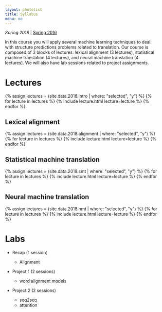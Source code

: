 ```yaml
---
layout: photolist
title: Syllabus
menu: no
---
```


*Spring 2018* &#124; [Spring 2016](2016)

In this course you will apply several machine learning techniques to deal with structure predictions problems related to translation.
Our course is composed of 3 blocks of lectures: lexical alignment (3 lectures), statistical machine translation (4 lectures), and neural machine translation (4 lectures).
We will also have lab sessions related to project assignments.

# Lectures

{% assign lectures = (site.data.2018.intro | where: "selected", "y") %}
{% for lecture in lectures %}
{% include lecture.html lecture=lecture %}
{% endfor %}

## Lexical alignment

{% assign lectures = (site.data.2018.alignment | where: "selected", "y") %}
{% for lecture in lectures %}
{% include lecture.html lecture=lecture %}
{% endfor %}

## Statistical machine translation

{% assign lectures = (site.data.2018.smt | where: "selected", "y") %}
{% for lecture in lectures %}
{% include lecture.html lecture=lecture %}
{% endfor %}

## Neural machine translation

{% assign lectures = (site.data.2018.nmt | where: "selected", "y") %}
{% for lecture in lectures %}
{% include lecture.html lecture=lecture %}
{% endfor %}


# Labs

* Recap (1 session)
    * Alignment

* Project 1 (2 sessions)
    * word alignment models

* Project 2 (2 sessions)
    * seq2seq
    * attention


    
